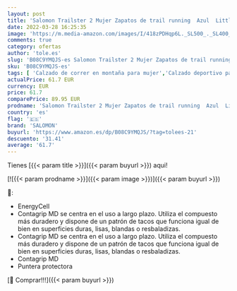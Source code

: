 ```yaml
---
layout: post
title: 'Salomon Trailster 2 Mujer Zapatos de trail running  Azul  Little Boy Blue/White/Tanager Turquoise   45 ⅓ EU'
date: 2022-03-28 16:25:35
image: 'https://m.media-amazon.com/images/I/418zPDHqp6L._SL500_._SL400_.jpg'
comments: true
category: ofertas
author: 'tole.es'
slug: 'B08C9YMQJS-es Salomon Trailster 2 Mujer Zapatos de trail running Azul...'
sku: 'B08C9YMQJS-es'
tags: [ 'Calzado de correr en montaña para mujer','Calzado deportivo para mujer','Calzados de running para mujer','Zapatillas y calzado deportivo para mujer','Zapatos','Zapatos para mujer','Zapatos y complementos','salomon','zapatos', ]
actualPrice: 61.7 EUR
currency: EUR
price: 61.7
comparePrice: 89.95 EUR
prodname: 'Salomon Trailster 2 Mujer Zapatos de trail running  Azul  Little Boy Blue/White/Tanager Turquoise   45 ⅓ EU'
country: 'es'
flag: '🇪🇸'
brand: 'SALOMON'
buyurl: 'https://www.amazon.es/dp/B08C9YMQJS/?tag=tolees-21'
descuento: '31.41'
average: '61.7'
---
```


Tienes [{{< param title >}}]({{< param buyurl >}}) aqui!

[![{{< param prodname >}}]({{< param image >}})]({{< param buyurl >}})

🔎:

- EnergyCell
- Contagrip MD se centra en el uso a largo plazo. Utiliza el compuesto más duradero y dispone de un patrón de tacos que funciona igual de bien en superficies duras, lisas, blandas o resbaladizas.
- Contagrip MD se centra en el uso a largo plazo. Utiliza el compuesto más duradero y dispone de un patrón de tacos que funciona igual de bien en superficies duras, lisas, blandas o resbaladizas.
- Contagrip MD
- Puntera protectora

[🛒 Comprar!!!]({{< param buyurl >}})
